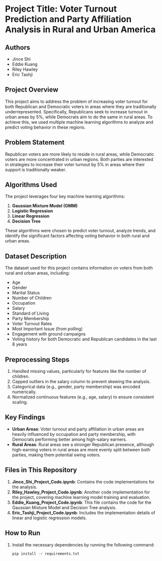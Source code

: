 # Project Title: **Voter Turnout Prediction and Party Affiliation Analysis in Rural and Urban America**

## Authors
- Jince Shi  
- Eddie Kuang  
- Riley Hawley  
- Eric Tashji  

## Project Overview

This project aims to address the problem of increasing voter turnout for both Republican and Democratic voters in areas where they are traditionally underrepresented. Specifically, Republicans seek to increase turnout in urban areas by 5%, while Democrats aim to do the same in rural areas. To achieve this, we used multiple machine learning algorithms to analyze and predict voting behavior in these regions.

## Problem Statement

Republican voters are more likely to reside in rural areas, while Democratic voters are more concentrated in urban regions. Both parties are interested in strategies to increase their voter turnout by 5% in areas where their support is traditionally weaker.

## Algorithms Used
The project leverages four key machine learning algorithms:
1. **Gaussian Mixture Model (GMM)**
2. **Logistic Regression**
3. **Linear Regression**
4. **Decision Tree**

These algorithms were chosen to predict voter turnout, analyze trends, and identify the significant factors affecting voting behavior in both rural and urban areas.

## Dataset Description
The dataset used for this project contains information on voters from both rural and urban areas, including:
- Age
- Gender
- Marital Status
- Number of Children
- Occupation
- Salary
- Standard of Living
- Party Membership
- Voter Turnout Rates
- Most Important Issue (from polling)
- Engagement with ground campaigns
- Voting history for both Democratic and Republican candidates in the last 8 years

## Preprocessing Steps
1. Handled missing values, particularly for features like the number of children.
2. Capped outliers in the salary column to prevent skewing the analysis.
3. Categorical data (e.g., gender, party membership) was encoded numerically.
4. Normalized continuous features (e.g., age, salary) to ensure consistent scaling.

## Key Findings
- **Urban Areas**: Voter turnout and party affiliation in urban areas are heavily influenced by occupation and party membership, with Democrats performing better among high-salary earners.
- **Rural Areas**: Rural areas see a stronger Republican presence, although high-earning voters in rural areas are more evenly split between both parties, making them potential swing voters.

## Files in This Repository
1. **Jince_Shi_Project_Code.ipynb**: Contains the code implementations for the analysis.
2. **Riley_Hawley_Project_Code.ipynb**: Another code implementation for the project, covering machine learning model training and evaluation.
3. **Eddie_Kuang_Project_Code.ipynb**: This file contains the code for the Gaussian Mixture Model and Decision Tree analysis.
4. **Eric_Tashji_Project_Code.ipynb**: Includes the implementation details of linear and logistic regression models.

## How to Run
1. Install the necessary dependencies by running the following command:
   ```bash
   pip install -r requirements.txt
